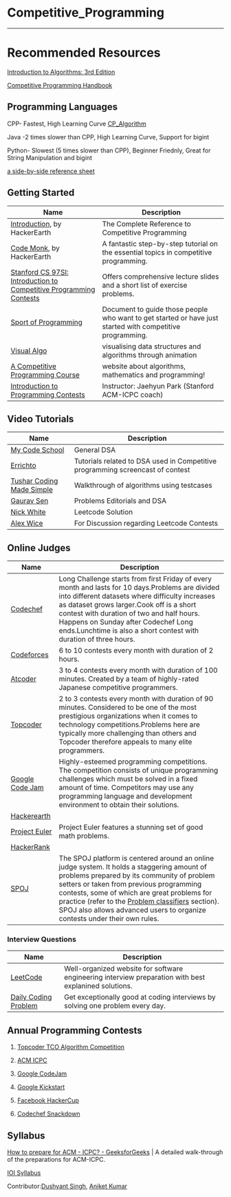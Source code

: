 Competitive_Programming
===================

- - - - 
# Recommended Resources #

  [Introduction to Algorithms: 3rd Edition](https://drive.google.com/file/d/1v7LE_C5JRj1iSYfA3tQ8x4hKYY7kut9c/view?usp=sharing "Introduction To Algorithm")

  [Competitive Programming Handbook](https://drive.google.com/file/d/1ZXkZpD4wor3UFezNjCYffuzvrU6awF83/view?usp=sharing "Competitive Programming Handbook")

## Programming Languages ##
CPP- Fastest, High Learning Curve [CP_Algorithm](https://cp-algorithms.com/)

Java -2 times slower than CPP, High Learning Curve, Support for bigint

Python- Slowest (5 times slower than CPP), Beginner Friednly, Great for String Manipulation and bigint

[a side-by-side reference sheet](https://hyperpolyglot.org/cpp)
   
    
## Getting Started
| Name | Description |
| --- | --- |
| [Introduction](https://www.hackerearth.com/getstarted-competitive-programming/), by HackerEarth | The Complete Reference to Competitive Programming |
| [Code Monk](https://www.hackerearth.com/practice/codemonk/), by HackerEarth | A fantastic step-by-step tutorial on the essential topics in competitive programming. |
| [Stanford CS 97SI: Introduction to Competitive Programming Contests](http://web.stanford.edu/class/cs97si/) | Offers comprehensive lecture slides and a short list of exercise problems. |
| [Sport of Programming](https://www.hackerearth.com/practice/notes/getting-started-with-the-sport-of-programming/)|Document to guide those people who want to get started or have just started with competitive programming. |
| [Visual Algo](https://visualgo.net/en) | visualising data structures and algorithms through animation |
| [A Competitive Programming Course](https://algo.is/competitive-programming-course/) |  website about algorithms, mathematics and programming! |
| [Introduction to Programming Contests](http://web.stanford.edu/class/cs97si/]) | Instructor: Jaehyun Park (Stanford ACM-ICPC coach)|
## Video Tutorials ##
| Name | Description |
| --- | --- |
|[My Code School]( https://www.youtube.com/user/mycodeschool "My Code School")  | General DSA |
| [Errichto]( https://www.youtube.com/channel/UCBr_Fu6q9iHYQCh13jmpbrg "Errichto") | Tutorials related to DSA used in Competitive programming screencast of contest |
| [Tushar Coding Made Simple]( https://www.youtube.com/user/tusharroy2525 "Tushar Coding Made Simple") | Walkthrough of algorithms using testcases |
| [Gaurav Sen]( https://www.youtube.com/channel/UCRPMAqdtSgd0Ipeef7iFsKw "Gaurav Sen") | Problems Editorials and DSA |
| [Nick White]( https://www.youtube.com/channel/UC1fLEeYICmo3O9cUsqIi7HA "Nick White") | Leetcode Solution |
|  [Alex Wice]( https://www.twitch.tv/alexwice "Alex Wice") | For Discussion regarding Leetcode Contests |
  
  
## Online Judges ##
| Name | Description |
| --- | --- |
|[Codechef]( https://www.codechef.com/ "Codechef")|Long Challenge starts from first Friday of every month and lasts for 10 days.Problems are divided into different datasets where difficulty increases as dataset grows larger.Cook off is a short contest with duration of two and half hours. Happens on Sunday after Codechef Long ends.Lunchtime is also a short contest with duration of three hours.|
| [Codeforces]( https://codeforces.com/ "Codeforces")|6 to 10 contests every month with duration of 2 hours.|
| [Atcoder]( https://atcoder.jp/ "Atcoder")| 3 to 4 contests every month with duration of 100 minutes. Created by a team of highly-rated Japanese competitive programmers.|
|[Topcoder](https://www.topcoder.com/) | 2 to 3 contests every month with duration of 90 minutes. Considered to be one of the most prestigious organizations when it comes to technology competitions.Problems here are typically more challenging than others and Topcoder therefore appeals to many elite programmers.|
| [Google Code Jam](https://code.google.com/codejam/) | Highly-esteemed programming competitions. The competition consists of unique programming challenges which must be solved in a fixed amount of time. Competitors may use any programming language and development environment to obtain their solutions. |
| [Hackerearth](https://www.hackerearth.com/)| |
|  [Project Euler](https://projecteuler.net/) | Project Euler features a stunning set of good math problems.|
| [HackerRank](https://www.hackerrank.com)| |
| [SPOJ](https://www.spoj.com/)| The SPOJ platform is centered around an online judge system. It holds a staggering amount of problems prepared by its community of problem setters or taken from previous programming contests, some of which are great problems for practice (refer to the [Problem classifiers](#problem-classifiers) section). SPOJ also allows advanced users to organize contests under their own rules.|



### Interview Questions
| Name | Description |
| --- | --- |
| [LeetCode](https://leetcode.com) | Well-organized website for software engineering interview preparation with best explanined solutions.  |
| [Daily Coding Problem](https://www.dailycodingproblem.com/) | Get exceptionally good at coding interviews by solving one problem every day. |


## Annual Programming Contests ##
1.  [Topcoder TCO Algorithm Competition](https://tco20.topcoder.com/competition-overview/algorithm/algorithm-rules)

2.  [ACM ICPC](https://icpc.global/)

3.  [Google CodeJam](https://codingcompetitions.withgoogle.com/codejam)

4.  [Google Kickstart](https://codingcompetitions.withgoogle.com/kickstart)

5.  [Facebook HackerCup](https://www.facebook.com/codingcompetitions/hacker-cup)

6.  [Codechef Snackdown](https://www.codechef.com/snackdown)

## Syllabus
[How to prepare for ACM - ICPC? - GeeksforGeeks](https://www.geeksforgeeks.org/how-to-prepare-for-acm-icpc/) | A detailed walk-through of the preparations for ACM-ICPC.
 
[IOI Syllabus](https://people.ksp.sk/~misof/ioi-syllabus/)

Contributor:[Dushyant Singh](https://github.com/dush1729), [Aniket Kumar](www.cmmon.co)
